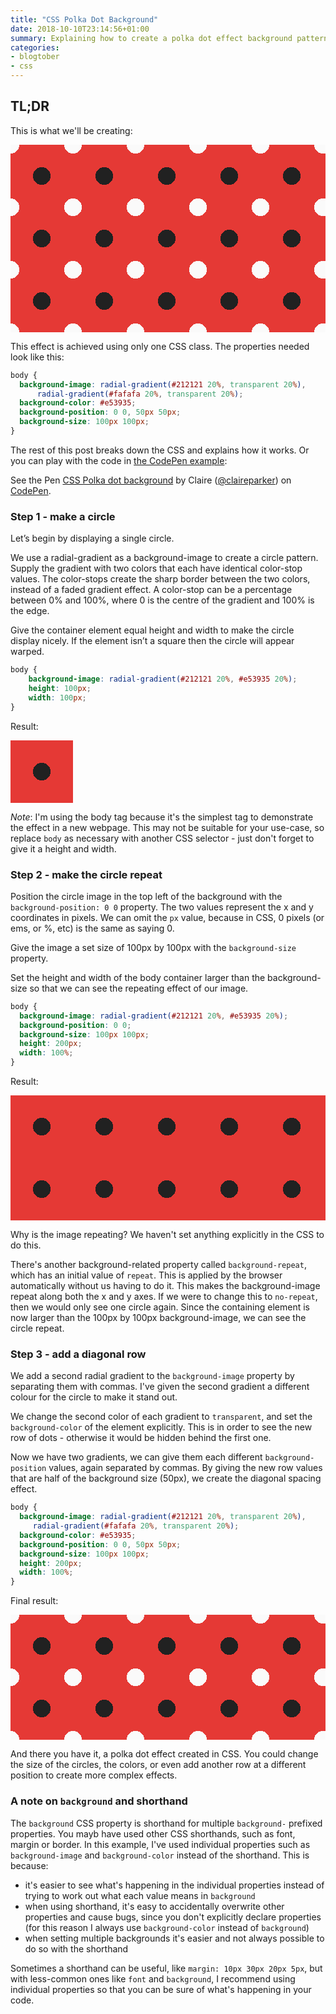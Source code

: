 ```yaml
---
title: "CSS Polka Dot Background"
date: 2018-10-10T23:14:56+01:00
summary: Explaining how to create a polka dot effect background pattern in CSS.
categories:
- blogtober
- css
---
```


## TL;DR

This is what we'll be creating:

<style>
.polka-space-one {
  background-image: radial-gradient(#212121 20%, transparent 20%), radial-gradient(#FAFAFA 20%, transparent 20%);
  background-color: #E53935;
  background-position: 0 0, 50px 50px;
  background-size: 100px 100px;
  width: 100%;
  height: 300px;
}
</style>

<div class="polka-space-one"></div>

This effect is achieved using only one CSS class. The properties needed look like this:

```css
body {
  background-image: radial-gradient(#212121 20%, transparent 20%),
      radial-gradient(#fafafa 20%, transparent 20%);
  background-color: #e53935;
  background-position: 0 0, 50px 50px;
  background-size: 100px 100px;
}
```

The rest of this post breaks down the CSS and explains how it works. Or you can play with the code in [the CodePen example](https://codepen.io/claireparker/pen/oMmPPZ):

<p data-height="265" data-theme-id="0" data-slug-hash="oMmPPZ" data-default-tab="css,result" data-user="claireparker" data-pen-title="CSS Polka dot background" class="codepen">See the Pen <a href="https://codepen.io/claireparker/pen/oMmPPZ/">CSS Polka dot background</a> by Claire (<a href="https://codepen.io/claireparker">@claireparker</a>) on <a href="https://codepen.io">CodePen</a>.</p>
<script async src="https://static.codepen.io/assets/embed/ei.js"></script>


### Step 1 - make a circle

Let’s begin by displaying a single circle.

We use a radial-gradient as a background-image to create a circle pattern. Supply the gradient with two colors that each have identical color-stop values. The color-stops create the sharp border between the two colors, instead of a faded gradient effect. A color-stop can be a percentage between 0% and 100%, where 0 is the centre of the gradient and 100% is the edge.

Give the container element equal height and width to make the circle display nicely. If the element isn’t a square then the circle will appear warped.

```css
body {
    background-image: radial-gradient(#212121 20%, #e53935 20%);
    height: 100px;
    width: 100px;
}
```

Result:

<style>
.polka-space-two {
  background-image: radial-gradient(#212121 20%, #e53935 20%);
  height: 100px;
  width: 100px;
}
</style>

<div class="polka-space-two"></div>

_Note_: I'm using the body tag because it's the simplest tag to demonstrate the effect in a new webpage. This may not be suitable for your use-case, so replace `body` as necessary with another CSS selector - just don't forget to give it a height and width.

### Step 2 - make the circle repeat

Position the circle image in the top left of the background with the `background-position: 0 0` property. The two values represent the x and y coordinates in pixels. We can omit the `px` value, because in CSS, 0 pixels (or ems, or %, etc) is the same as saying 0.

Give the image a set size of 100px by 100px with the `background-size` property.

Set the height and width of the body container larger than the background-size so that we can see the repeating effect of our image.

```css
body {
  background-image: radial-gradient(#212121 20%, #e53935 20%);
  background-position: 0 0;
  background-size: 100px 100px;
  height: 200px;
  width: 100%;
}
```

Result:

<style>
.polka-space-three {
  background-image: radial-gradient(#212121 20%, #e53935 20%);
  background-position: 0 0;
  background-size: 100px 100px;
  height: 200px;
  width: 100%;
}
</style>

<div class="polka-space-three"></div>

Why is the image repeating? We haven't set anything explicitly in the CSS to do this.

There's another background-related property called `background-repeat`, which has an initial value of `repeat`. This is applied by the browser automatically without us having to do it. This makes the background-image repeat along both the x and y axes. If we were to change this to `no-repeat`, then we would only see one circle again. Since the containing element is now larger than the 100px by 100px background-image, we can see the circle repeat.

### Step 3 - add a diagonal row

We add a second radial gradient to the `background-image` property by separating them with commas. I've given the second gradient a different colour for the circle to make it stand out.

We change the second color of each gradient to `transparent`, and set the `background-color` of the element explicitly. This is in order to see the new row of dots - otherwise it would be hidden behind the first one.

Now we have two gradients, we can give them each different `background-position` values, again separated by commas. By giving the new row values that are half of the background size (50px), we create the diagonal spacing effect.

```css
body {
  background-image: radial-gradient(#212121 20%, transparent 20%),
     radial-gradient(#fafafa 20%, transparent 20%);
  background-color: #e53935;
  background-position: 0 0, 50px 50px;
  background-size: 100px 100px;
  height: 200px;
  width: 100%;
}
```

Final result:

<style>
.polka-space-four {
  background-image: radial-gradient(#212121 20%, transparent 20%), radial-gradient(#FAFAFA 20%, transparent 20%);
  background-color: #e53935;
  background-position: 0 0, 50px 50px;
  background-size: 100px 100px;
  height: 200px;
  width: 100%;
}
</style>

<div class="polka-space-four"></div>

And there you have it, a polka dot effect created in CSS. You could change the size of the circles, the colors, or even add another row at a different position to create more complex effects.

### A note on `background` and shorthand

The `background` CSS property is shorthand for multiple `background-` prefixed properties. You mayb have used other CSS shorthands, such as font, margin or border. In this example, I've used individual properties such as `background-image` and `background-color` instead of the shorthand. This is because:

- it's easier to see what's happening in the individual properties instead of trying to work out what each value means in `background`
- when using shorthand, it's easy to accidentally overwrite other properties and cause bugs, since you don't explicitly declare properties (for this reason I always use `background-color` instead of `background`)
- when setting multiple backgrounds it's easier and not always possible to do so with the shorthand

Sometimes a shorthand can be useful, like `margin: 10px 30px 20px 5px`, but with less-common ones like `font` and `background`, I recommend using individual properties so that you can be sure of what's happening in your code.
